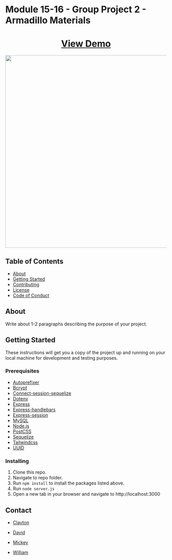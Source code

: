 # Module 15-16 - Group Project 2 - Armadillo Materials

<h1 align="center">
    <a href="ADD HEROKU LINK HERE" target="_blank">
     View Demo
    </a>
</h1>
<div align="center">
    <img src="./public/images/screenshot.gif" width="600px">
</div>

## Table of Contents

- [About](#about)
- [Getting Started](#getting_started)
- [Contributing](./CONTRIBUTING.md)
- [License](./LICENSE)
- [Code of Conduct](./CODE_OF_CONDUCT.md)

## About <a name = "about"></a>

Write about 1-2 paragraphs describing the purpose of your project.

## Getting Started <a name = "getting_started"></a>

These instructions will get you a copy of the project up and running on your local machine for development and testing purposes.

### Prerequisites

- [Autoprefixer](https://www.npmjs.com/package/autoprefixer)
- [Bcrypt](https://www.npmjs.com/package/bcrypt)
- [Connect-session-sequelize](https://www.npmjs.com/package/connect-session-sequelize)
- [Dotenv](https://www.npmjs.com/package/dotenv)
- [Express](https://www.npmjs.com/package/express)
- [Express-handlebars](https://www.npmjs.com/package/express-handlebars)
- [Express-session](https://www.npmjs.com/package/express-session)
- [MySQL](https://www.npmjs.com/package/mysql)
- [Node.js](https://nodejs.org/en/)
- [PostCSS](https://www.npmjs.com/package/postcss)
- [Sequelize](https://www.npmjs.com/package/sequelize)
- [Tailwindcss](https://www.npmjs.com/package/tailwindcss)
- [UUID](https://www.npmjs.com/package/uuid)

### Installing

1. Clone this repo.
2. Navigate to repo folder.
3. Run `npm install` to install the packages listed above.
4. Run `node server.js`
5. Open a new tab in your browser and navigate to http://localhost:3000

## Contact <a name = "contact"></a>

- [Clayton](https://github.com/fremen432)

- [David](https://github.com/somdobomk)

- [Mickey](https://github.com/MickeyPhillips)

- [William](https://github.com/nguyen-william93)
